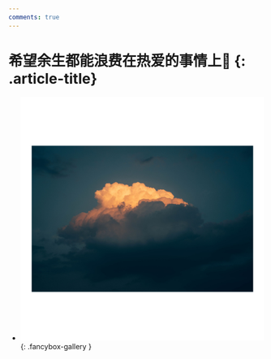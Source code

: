 ```yaml
---
comments: true
---
```


# 希望余生都能浪费在热爱的事情上📸 {: .article-title}

<div class="grid cards" markdown>

- [![img](7a1b6aeb-e1e7-4334-85d2-a5c42fd89fbf.jpg)](7a1b6aeb-e1e7-4334-85d2-a5c42fd89fbf.jpg){: .fancybox-gallery }


</div>